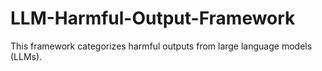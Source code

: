 # LLM-Harmful-Output-Framework
This framework categorizes harmful outputs from large language models (LLMs).
